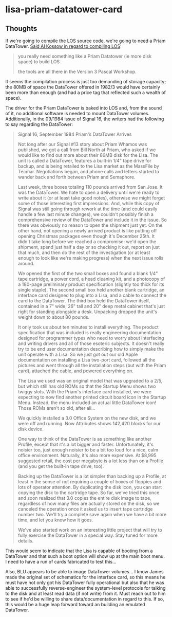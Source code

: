 # lisa-priam-datatower-card
 
## Thoughts

If we're going to compile the LOS source code, we're going to need a Priam DataTower. [Said Al Kossow in regard to compiling LOS](https://forum.vcfed.org/index.php?threads/wtb-working-apple-lisa.1246678/page-2):

>you really need something like a Priam Datatower (ie more disk space) to build LOS
>
>the tools are all there in the Version 3 Pascal Workshop.

It seems the compilation process is just too demanding of storage capacity; the 80MB of space the DataTower offered in 1982/3 would have certainly been more than enough (and had a price tag that reflected such a wealth of space).

The driver for the Priam DataTower is baked into LOS and, from the sound of it, no additional software is needed to mount DataTower volumes. Additionally, in the 09/1984 issue of Signal 16, the writers had the following to say regarding the DataTower:

>Signal 16, September 1984
>Priam's DataTower Arrives
>
>Not long after our Signal #13 story about Priam Whamos was published, we got a call from Bill North at Priam, who asked if we would like to find out more about their 86MB disk for the Lisa. The unit is called a DataTower, features a built-in 1/4" tape drive for backup, and is being retailed to the Lisa market as the MassFile by Tecmar. Negotiations began, and phone calls and letters started to wander back and forth between Priam and Semaphore.
>
>Last week, three boxes totaling 110 pounds arrived from San Jose. It was the DataTower. We hate to open a delivery until we're ready to write about it (or at least take good notes), otherwise we might forget some of those interesting first impressions. And, while this copy of Signal was still going through rework at the time (and could easily handle a few last minute changes), we couldn't possibly finish a comprehensive review of the DataTower and include it in the issue. So there was obviously no reason to open the shipment just yet. On the other hand, not opening a newly arrived product is like putting off opening Christmas packages even though it's December 25th. It didn't take long before we reached a compromise: we'd open the shipment, spend just half a day or so checking it out, report on just that much, and then do the rest of the investigation (or at least enough to look like we're making progress) when the next issue rolls around.
>
>We opened the first of the two small boxes and found a blank 1/4" tape cartridge, a power cord, a head cleaning kit, and a photocopy of a 180-page preliminary product specification (slightly too thick for its single staple). The second small box held another blank cartridge, an interface card designed to plug into a Lisa, and a cable to connect the card to the DataTower. The third box held the DataTower itself, contained in a 7" wide, 26" tall and 20" deep metal cabinet that's just right for standing alongside a desk. Unpacking dropped the unit's weight down to about 80 pounds.
>
>It only took us about ten minutes to install everything. The product specification that was included is really engineering documentation designed for programmer types who need to worry about interfacing and writing drivers and all of those esoteric subjects. It doesn't really try to be end user documentation describing how to simply make the unit operate with a Lisa. So we just got out our old Apple documentation on installing a Lisa two-port card, followed all the pictures and went through all the installation steps (but with the Priam card), attached the cable, and powered everything on.
>
>The Lisa we used was an original model that was upgraded to a 2/5, but which still has old ROMs so that the Startup Menu shows two twiggy slots. With the Priam's interface card installed, we were expecting to now find another printed circuit board icon in the Startup Menu. Instead, the menu included an actual little DataTower icon! Those ROMs aren't so old, after all...
>
>We quickly installed a 3.0 Office System on the new disk, and we were off and running. Now Attributes shows 142,420 blocks for our disk device.
>
>One way to think of the DataTower is as something like another Profile, except that it's a lot bigger and faster. Unfortunately, it's noisier too, just enough noisier to be a bit too loud for a nice, calm office environment. Naturally, it's also more expensive. At $8,995 suggested retail, the cost per megabyte is a lot less than on a Profile (and you get the built-in tape drive, too).
>
>Backing up the DataTower is a lot simpler than backing up a Profile, at least in the sense of not requiring a couple of boxes of floppies and lots of operator attention. By duplicating the disk icon, you can start copying the disk to the cartridge tape. So far, we've tried this once and soon realized that 3.0 copies the entire disk image to tape, regardless of how many files are actually stored on the disk, so we canceled the operation once it asked us to insert tape cartridge number two. We'll try a complete save again when we have a bit more time, and let you know how it goes.
>
>We've also started work on an interesting little project that will try to fully exercise the DataTower in a special way. Stay tuned for more details.

This would seem to indicate that the Lisa is capable of booting from a DataTower and that such a boot option will show up at the main boot menu. I need to have a run of cards fabricated to test this...

Also, BLU appears to be able to image DataTower volumes... I know James made the original set of schematics for the interface card, so this means he must have not only got his DataTower fully operational but also that he was able to successfully reverse-engineer the system-level protocols for talking to the disk and at least read data (if not write) from it. Must reach out to him to see if he'd be willing to share data/documentation in regard to this. If so, this would be a huge leap forward toward an building an emulated DataTower.